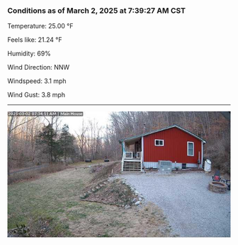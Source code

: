 ### Conditions as of March 2, 2025 at 7:39:27 AM CST 

Temperature: 25.00 &deg;F

Feels like: 21.24 &deg;F

Humidity: 69%

Wind Direction: NNW

Windspeed: 3.1 mph

Wind Gust: 3.8 mph

---

<img src="./images/latest.jpeg"/>

